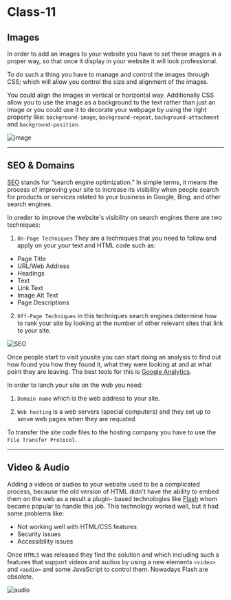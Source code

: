 # Class-11

## Images

In order to add an images to your website you have to set these images in a proper way, so that once it display in your website it will look professional.

To do such a thing you have to manage and control the images through CSS; which will allow you control the size and alignment of the images. 

You could align the images in vertical or horizontal way. Additionally CSS allow you to use the image as a background to the text rather than just an image or you could use it to decorate your webpage by using the right property like: `background-image`, `background-repeat`, `background-attachment` and `background-position`.

![image](https://i.ytimg.com/vi/eI1ZLafA_Xk/hqdefault.jpg)

-------------
## SEO & Domains

[SEO](https://searchengineland.com/guide/what-is-seo)    stands for “search engine optimization.” In simple terms, it means the process of improving your site to increase its visibility when people search for products or services related to your business in Google, Bing, and other search engines.

In oreder to improve the website's visibility on search engines there are two techniques:

1. `On-Page Techniques` They are a techniques that you need to follow and apply on your your text and HTML code such as:
* Page Title
* URL/Web Address
* Headings
* Text
* Link Text
* Image Alt Text
* Page Descriptions

2. `Off-Page Techniques` in this techniques search engines determine how to rank your site by looking at the number of other relevant sites that link to your site.

![SEO](https://www.coursecrown.com/blog/wp-content/uploads/2016/10/what-is-SEO-types.jpg)


Once people start to visit yousite you can start doing an analysis to find out how found you how they found it, what they were looking at and at what point they are leaving. The best tools for this is [Google Analytics](https://analytics.google.com/analytics/web/provision/#/provision).

In order to lanch your site on the web you need:

1. `Domain name` which is the web address to your site.  

2. `Web hosting` is a web servers (special computers) and they set up to serve web pages when they are requsted.

To transfer the site code files to the hosting company you have to use the `File Transfer Protocol`.

--------------
 ## Video & Audio

 Adding a videos or audios to your website used to be a complicated process, because the old version of HTML didn't have the ability to embed them on the web as a result a plugin- based technologies like [Flash](https://en.wikipedia.org/wiki/Adobe_Flash) whom became popular to handle this job. This technology worked well, but it had some problems like: 

 * Not working well with HTML/CSS features
 * Security issues
 * Accessibility issues

Once `HTML5` was released they find the solution and which including such a features that support videos and audios by using a new elements `<video>` and `<audio>` and some JavaScript to control them. Nowadays Flash are obsolete.

![audio](https://i.stack.imgur.com/sZ72D.png)
